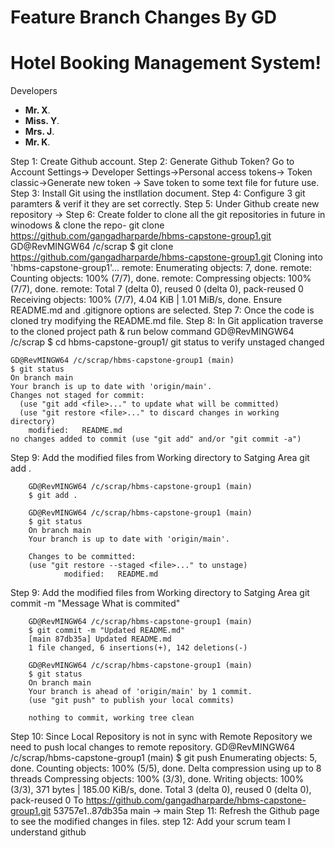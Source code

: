 # Feature Branch Changes By GD
# Hotel Booking Management System!

Developers
- **Mr. X**. 
- **Miss. Y**. 
- **Mrs. J**. 
- **Mr. K**. 


Step 1: Create Github account.
Step 2: Generate Github Token?
	Go to Account Settings-> Developer Settings->Personal access tokens->
	Token classic->Generate new token -> Save token to some text file for future use.
Step 3: Install Git using the instllation document.
Step 4: Configure 3 git paramters & verif it they are set correctly.
Step 5: Under Github create new repository -> <give any name>
Step 6: Create folder to clone all the git repositories in future in winodows & clone the repo-
	git clone https://github.com/gangadharparde/hbms-capstone-group1.git
		GD@RevMINGW64 /c/scrap
		$ git clone https://github.com/gangadharparde/hbms-capstone-group1.git
		Cloning into 'hbms-capstone-group1'...
		remote: Enumerating objects: 7, done.
		remote: Counting objects: 100% (7/7), done.
		remote: Compressing objects: 100% (7/7), done.
		remote: Total 7 (delta 0), reused 0 (delta 0), pack-reused 0
		Receiving objects: 100% (7/7), 4.04 KiB | 1.01 MiB/s, done.
	Ensure README.md and .gitignore options are selected.
Step 7: Once the code is cloned try modifying the README.md file.
Step 8: In Git application traverse to the cloned project path & run below command
		GD@RevMINGW64 /c/scrap
		$ cd hbms-capstone-group1/
	git status to verify unstaged changed

	GD@RevMINGW64 /c/scrap/hbms-capstone-group1 (main)
	$ git status
	On branch main
	Your branch is up to date with 'origin/main'.
	Changes not staged for commit:
	  (use "git add <file>..." to update what will be committed)
	  (use "git restore <file>..." to discard changes in working directory)
        modified:   README.md
    no changes added to commit (use "git add" and/or "git commit -a")
Step 9: Add the modified files from Working directory to Satging Area
        git add . 

        GD@RevMINGW64 /c/scrap/hbms-capstone-group1 (main)
        $ git add .

        GD@RevMINGW64 /c/scrap/hbms-capstone-group1 (main)
        $ git status
        On branch main
        Your branch is up to date with 'origin/main'.

        Changes to be committed:
        (use "git restore --staged <file>..." to unstage)
                modified:   README.md
            
Step 9: Add the modified files from Working directory to Satging Area
        git commit -m "Message What is commited"	   

        GD@RevMINGW64 /c/scrap/hbms-capstone-group1 (main)
        $ git commit -m "Updated README.md"
        [main 87db35a] Updated README.md
        1 file changed, 6 insertions(+), 142 deletions(-)

        GD@RevMINGW64 /c/scrap/hbms-capstone-group1 (main)
        $ git status
        On branch main
        Your branch is ahead of 'origin/main' by 1 commit.
        (use "git push" to publish your local commits)

        nothing to commit, working tree clean
Step 10: Since Local Repository is not in sync with Remote Repository we need to push local changes to remote       repository.
        GD@RevMINGW64 /c/scrap/hbms-capstone-group1 (main)
        $ git push
        Enumerating objects: 5, done.
        Counting objects: 100% (5/5), done.
        Delta compression using up to 8 threads
        Compressing objects: 100% (3/3), done.
        Writing objects: 100% (3/3), 371 bytes | 185.00 KiB/s, done.
        Total 3 (delta 0), reused 0 (delta 0), pack-reused 0
        To https://github.com/gangadharparde/hbms-capstone-group1.git
        53757e1..87db35a  main -> main
Step 11: Refresh the Github page to see the modified changes in files.
step 12: Add your scrum team
I understand github


